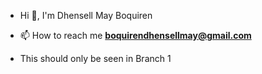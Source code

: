 - Hi 👋, I'm Dhensell May Boquiren

- 📫 How to reach me **boquirendhensellmay@gmail.com**

- This should only be seen in Branch 1


